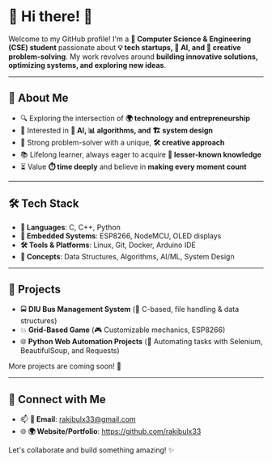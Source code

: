 # 🌟 Hi there! 👋

Welcome to my GitHub profile! I'm a **🚀 Computer Science & Engineering (CSE) student** passionate about **💡 tech startups, 🤖 AI, and 🎨 creative problem-solving**. My work revolves around **building innovative solutions, optimizing systems, and exploring new ideas**.

---

## 🚀 About Me
- 🔍 Exploring the intersection of **🌍 technology and entrepreneurship**
- 🤖 Interested in **🧠 AI, 📊 algorithms, and 🏗️ system design**
- 🎯 Strong problem-solver with a unique, **🛠️ creative approach**
- 📚 Lifelong learner, always eager to acquire **📖 lesser-known knowledge**
- ⏳ Value **⏱️ time deeply** and believe in **making every moment count**

---

## 🛠️ Tech Stack
- **📝 Languages**: C, C++, Python
- **📡 Embedded Systems**: ESP8266, NodeMCU, OLED displays
- **🛠️ Tools & Platforms**: Linux, Git, Docker, Arduino IDE
- **🧠 Concepts**: Data Structures, Algorithms, AI/ML, System Design

---

## 📌 Projects
- 🚍 **DIU Bus Management System** (📂 C-based, file handling & data structures)
- 💥 **Grid-Based Game** (🎮 Customizable mechanics, ESP8266)
- 🌐 **Python Web Automation Projects** (🤖 Automating tasks with Selenium, BeautifulSoup, and Requests)

More projects are coming soon! 🚀

---

## 🔗 Connect with Me
- 📫 **📧 Email**: rakibulx33@gmail.com
- 🌐 **🌍 Website/Portfolio**: https://github.com/rakibulx33

Let's collaborate and build something amazing! ✨
